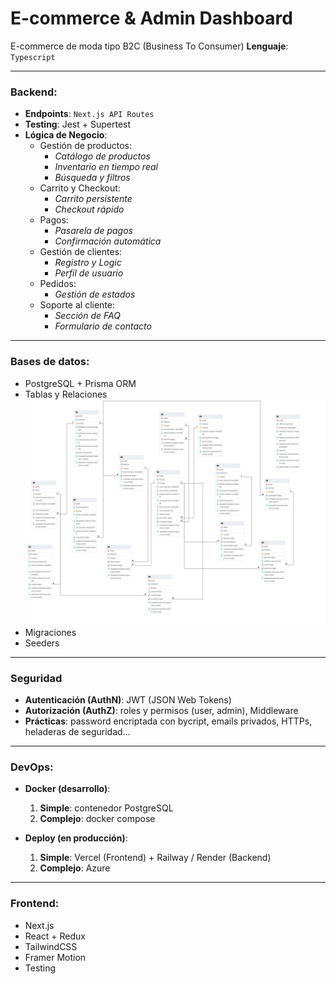 # E-commerce & Admin Dashboard

E-commerce de moda tipo B2C (Business To Consumer) 
**Lenguaje**: ```Typescript```

---
### Backend: 
* **Endpoints**: ```Next.js API Routes```
* **Testing**: Jest + Supertest
* **Lógica de Negocio**:
    * Gestión de productos:
        * _Catálogo de productos_ 
        * _Inventario en tiempo real_ 
        * _Búsqueda y filtros_ 
    * Carrito y Checkout:
        * _Carrito persistente_
        * _Checkout rápido_ 
    * Pagos:
        * _Pasarela de pagos_
        * _Confirmación automática_ 
    * Gestión de clientes:
        * _Registro y Logic_
        * _Perfil de usuario_
    * Pedidos:
        * _Gestión de estados_
    * Soporte al cliente:
        * _Sección de FAQ_
        * _Formulario de contacto_ 
---
### Bases de datos:
* PostgreSQL + Prisma ORM
* Tablas y Relaciones
![alt text](ecommerce-erd.png)
* Migraciones 
* Seeders

---
### Seguridad
* **Autenticación (AuthN)**: JWT (JSON Web Tokens)
* **Autorización (AuthZ)**: roles y permisos (user, admin), Middleware
* **Prácticas**: password encriptada con bycript, emails privados, HTTPs, heladeras de seguridad…
---
### DevOps:
* **Docker (desarrollo)**:
    1. **Simple**: contenedor PostgreSQL
    2. **Complejo**: docker compose

* **Deploy (en producción)**:
    1. **Simple**: Vercel (Frontend) + Railway / Render (Backend)
    2. **Complejo**: Azure
---
### Frontend:
 * Next.js
 * React + Redux
 * TailwindCSS
 * Framer Motion 
 * Testing
  